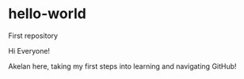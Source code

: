 # hello-world
First repository 

Hi Everyone!

Akelan here, taking my first steps into learning and navigating GitHub!   
